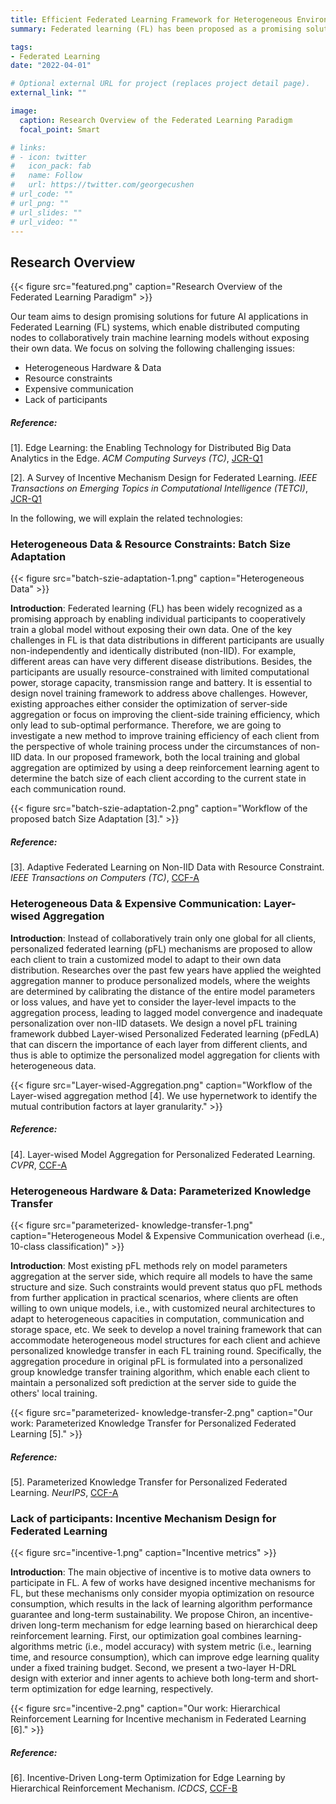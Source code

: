 ```yaml
---
title: Efficient Federated Learning Framework for Heterogeneous Environment
summary: Federated learning (FL) has been proposed as a promising solution for future AI applications with strong privacy protection. It enables distributed computing nodes to collaboratively train models without exposing their own data. 

tags:
- Federated Learning
date: "2022-04-01"

# Optional external URL for project (replaces project detail page).
external_link: ""

image:
  caption: Research Overview of the Federated Learning Paradigm
  focal_point: Smart

# links:
# - icon: twitter
#   icon_pack: fab
#   name: Follow
#   url: https://twitter.com/georgecushen
# url_code: ""
# url_png: ""
# url_slides: ""
# url_video: ""
---
```


## Research Overview

{{< figure src="featured.png" caption="Research Overview of the Federated Learning Paradigm" >}}

Our team aims to design promising solutions for future AI applications in Federated Learning (FL) systems, which enable distributed computing nodes to collaboratively train machine learning models without exposing their own data. We focus on solving the following challenging issues:

* Heterogeneous Hardware & Data
* Resource constraints
* Expensive communication
* Lack of participants

##### Reference:

[1]. Edge Learning: the Enabling Technology for Distributed Big Data Analytics in the Edge. *ACM Computing Surveys (TC)*, <u>JCR-Q1</u>

[2]. A Survey of Incentive Mechanism Design for Federated Learning. *IEEE Transactions on Emerging Topics in Computational Intelligence (TETCI)*, <u>JCR-Q1</u>

In the following, we will explain the related technologies:

### **Heterogeneous Data & Resource Constraints: Batch Size Adaptation**

{{< figure src="batch-szie-adaptation-1.png" caption="Heterogeneous Data" >}}

**Introduction**: Federated learning (FL) has been widely recognized as a promising approach by enabling individual participants to cooperatively train a global model without exposing their own data. One of the key challenges in FL is that data distributions in different participants are usually non-independently and identically distributed (non-IID). For example, different areas can have very different disease distributions. Besides, the participants are usually resource-constrained with limited computational power, storage capacity, transmission range and battery. It is essential to design novel training framework to address above challenges. However, existing approaches either consider the optimization of server-side aggregation or focus on improving the client-side training efficiency, which only lead to sub-optimal performance. Therefore, we are going to investigate a new method to improve training efficiency of each client from the perspective of whole training process under the circumstances of non-IID data. In our proposed framework, both the local training and global aggregation are optimized by using a deep reinforcement learning agent to determine the batch size of each client according to the current state in each communication round.

{{< figure src="batch-szie-adaptation-2.png" caption="Workflow of the proposed batch Size Adaptation [3]." >}}

##### Reference:

[3]. Adaptive Federated Learning on Non-IID Data with Resource Constraint. *IEEE Transactions on Computers (TC)*, <u>CCF-A</u>

### **Heterogeneous Data & Expensive Communication: Layer-wised Aggregation**

**Introduction**: Instead of collaboratively train only one global for all clients, personalized federated learning (pFL) mechanisms are proposed to allow each client to train a customized model to adapt to their own data distribution. Researches over the past few years have applied the weighted aggregation manner to produce personalized models, where the weights are determined by calibrating the distance of the entire model parameters or loss values, and have yet to consider the layer-level impacts to the aggregation process, leading to lagged model convergence and inadequate personalization over non-IID datasets. We design a novel pFL training framework dubbed Layer-wised Personalized Federated learning (pFedLA) that can discern the importance of each layer from different clients, and thus is able to optimize the personalized model aggregation for clients with heterogeneous data. 

{{< figure src="Layer-wised-Aggregation.png" caption="Workflow of the Layer-wised aggregation method [4]. We use hypernetwork to identify the mutual contribution factors at layer granularity." >}}

##### Reference:

[4]. Layer-wised Model Aggregation for Personalized Federated Learning. *CVPR*, <u>CCF-A</u>

### **Heterogeneous Hardware & Data: Parameterized Knowledge Transfer**

{{< figure src="parameterized- knowledge-transfer-1.png" caption="Heterogeneous Model & Expensive Communication overhead (i.e., 10-class classification)" >}}

**Introduction**: Most existing pFL methods rely on model parameters aggregation at the server side, which require all models to have the same structure and size. Such constraints would prevent status quo pFL methods from further application in practical scenarios, where clients are often willing to own unique models, i.e., with customized neural architectures to adapt to heterogeneous capacities in computation, communication and storage space, etc. We seek to develop a novel training framework that can accommodate heterogeneous model structures for each client and achieve personalized knowledge transfer in each FL training round. Specifically, the aggregation procedure in original pFL is formulated into a personalized group knowledge transfer training algorithm, which enable each client to maintain a personalized soft prediction at the server side to guide the others' local training.

{{< figure src="parameterized- knowledge-transfer-2.png" caption="Our work: Parameterized Knowledge Transfer for Personalized Federated Learning [5]." >}}

##### Reference:

[5]. Parameterized Knowledge Transfer for Personalized Federated Learning. *NeurIPS*, <u>CCF-A</u>

### **Lack of participants: Incentive Mechanism Design for Federated Learning**

{{< figure src="incentive-1.png" caption="Incentive metrics" >}}

**Introduction**: The main objective of incentive is to motive data owners to participate in FL. A few of works have designed incentive mechanisms for FL, but these mechanisms only consider myopia optimization on resource consumption, which results in the lack of learning algorithm performance guarantee and long-term sustainability. We propose Chiron, an incentive-driven long-term mechanism for edge learning based on hierarchical deep reinforcement learning. First, our optimization goal combines learning-algorithms metric (i.e., model accuracy) with system metric (i.e., learning time, and resource consumption), which can improve edge learning quality under a fixed training budget. Second, we present a two-layer H-DRL design with exterior and inner agents to achieve both long-term and short-term optimization for edge learning, respectively.

{{< figure src="incentive-2.png" caption="Our work: Hierarchical Reinforcement Learning for Incentive mechanism in Federated Learning [6]." >}}

##### Reference:

[6]. Incentive-Driven Long-term Optimization for Edge Learning by Hierarchical Reinforcement Mechanism. *ICDCS*, <u>CCF-B</u>